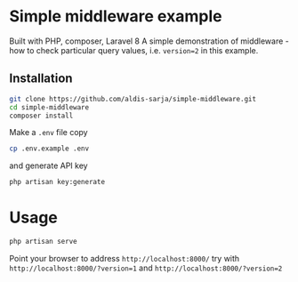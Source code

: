 # Simple middleware example
Built with PHP, composer, Laravel 8
A simple demonstration of middleware - how to check particular query values,
i.e. `version=2` in this example.

## Installation

```bash
git clone https://github.com/aldis-sarja/simple-middleware.git
cd simple-middleware
composer install
```

Make a `.env` file copy
```bash
cp .env.example .env
```

and generate API key
```bash
php artisan key:generate
```

# Usage
```bash
php artisan serve
```

Point your browser to address `http://localhost:8000/`
try with `http://localhost:8000/?version=1` and `http://localhost:8000/?version=2`
